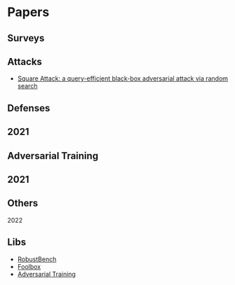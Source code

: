 
# Papers

## Surveys

## Attacks
- [Square Attack: a query-efficient black-box adversarial attack via random search](https://arxiv.org/pdf/1912.00049.pdf)


## Defenses

2021
 -

## Adversarial Training

2021
 - 

## Others

2022


## Libs
 - [RobustBench](https://robustbench.github.io/)
 - [Foolbox](https://github.com/bethgelab/foolbox)
 - [Adversarial Training](https://github.com/locuslab/fast_adversarial)




